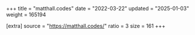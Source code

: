 +++
title = "matthall.codes"
date = "2022-03-22"
updated = "2025-01-03"
weight = 165194

[extra]
source = "https://matthall.codes/"
ratio = 3
size = 161
+++
